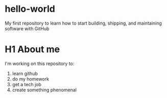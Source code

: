 # hello-world
My first repository to learn how to start building, shipping, and maintaining software with GitHub
# H1 About me
I'm working on this repository to:
1. learn github
2. do my homework
3. get a tech job
4. create something phenomenal
